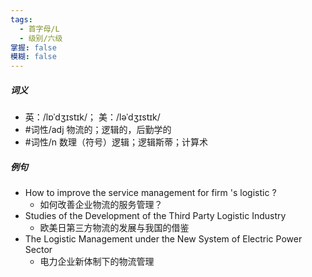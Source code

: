 ```yaml
---
tags:
  - 首字母/L
  - 级别/六级
掌握: false
模糊: false
---
```

##### 词义
- 英：/lɒˈdʒɪstɪk/； 美：/ləˈdʒɪstɪk/
- #词性/adj  物流的；逻辑的，后勤学的
- #词性/n  数理（符号）逻辑；逻辑斯蒂；计算术
##### 例句
- How to improve the service management for firm 's logistic ?
	- 如何改善企业物流的服务管理？
- Studies of the Development of the Third Party Logistic Industry
	- 欧美日第三方物流的发展与我国的借鉴
- The Logistic Management under the New System of Electric Power Sector
	- 电力企业新体制下的物流管理
